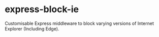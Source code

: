 # express-block-ie
Customisable Express middleware to block varying versions of Internet Explorer (Including Edge).
